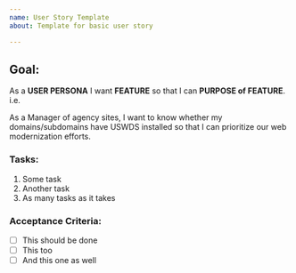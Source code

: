 ```yaml
---
name: User Story Template
about: Template for basic user story

---
```


## Goal:

As a **USER PERSONA** I want **FEATURE** so that I can **PURPOSE of FEATURE**.  
i.e. 

As a Manager of agency sites, I want to know whether my domains/subdomains have USWDS installed so that I can prioritize our web modernization efforts.

### Tasks:    

1.  Some task
2.  Another task
3.  As many tasks as it takes

### Acceptance Criteria:

- [ ] This should be done 
- [ ] This too
- [ ] And this one as well
